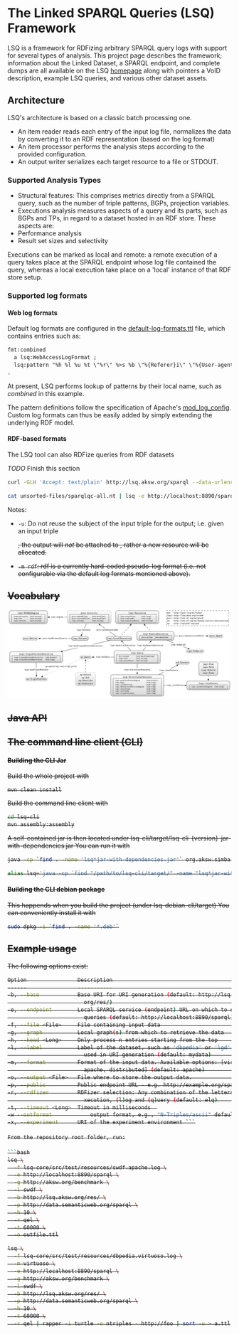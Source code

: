 # The Linked SPARQL Queries (LSQ) Framework
LSQ is a framework for RDFizing arbitrary SPARQL query logs with support for several types of analysis.
This project page describes the framework; information about the Linked Dataset, a SPARQL endpoint, and complete dumps are all available on the LSQ [homepage](http://aksw.github.io/LSQ/) along with pointers a VoID description, example LSQ queries, and various other dataset assets.


## Architecture
LSQ's architecture is based on a classic batch processing one.

* An item reader reads each entry of the input log file, normalizes the data by converting it to an RDF representation (based on the log format)
* An item processor performs the analysis steps according to the provided configuration.
* An output writer serializes each target resource to a file or STDOUT.

### Supported Analysis Types
* Structural features: This comprises metrics directly from a SPARQL query, such as the number of triple patterns, BGPs, projection variables.
* Executions analysis measures aspects of a query and its parts, such as BGPs and TPs, in regard to a dataset hosted in an RDF store. These aspects are:
 * Performance analysis
 * Result set sizes and selectivity

Executions can be marked as local and remote: a remote execution of a query takes place at the SPARQL endpoint whose log file contained the query, whereas a local execution take place on a 'local' instance of that RDF store setup.


### Supported log formats

#### Web log formats
Default log formats are configured in the [default-log-formats.ttl](lsq-core/src/main/resources/default-log-formats.ttl) file, which contains entries such as:
```rdf
fmt:combined
  a lsq:WebAccessLogFormat ;
  lsq:pattern "%h %l %u %t \"%r\" %>s %b \"%{Referer}i\" \"%{User-agent}i\"" ;
.
```
At present, LSQ performs lookup of patterns by their local name, such as _combined_ in this example.

The pattern definitions follow the specification of Apache's [mod_log_config](http://httpd.apache.org/docs/current/mod/mod_log_config.html).
Custom log formats can thus be easily added by simply extending the underlying RDF model.

#### RDF-based formats
The LSQ tool can also RDFize queries from RDF datasets

*TODO* Finish this section
```bash
curl -GLH 'Accept: text/plain' http://lsq.aksw.org/sparql --data-urlencode query='PREFIX lsq: <http://lsq.aksw.org/vocab#> CONSTRUCT WHERE { ?s lsq:text ?o } LIMIT 10' | lsq -m rdf ...
```

```bash
cat unsorted-files/sparqlqc-all.nt | lsq -e http://localhost:8890/sparql -m rdf -l sparqlqc -p http://localhost/sparqlqc/sparql -r q > unsorted-files/sparqlqc-all-lsq.ttl
```

Notes:

* `-u`: Do not reuse the subject of the input triple for the output; i.e. given an input triple <s> <p> <o>, the output will *not* be attached to <s>, rather a new resource will be allocated.
* `-m rdf`: rdf is a currently hard-coded pseudo-log format (i.e. not configurable via the default log formats mentioned above).


## Vocabulary
![LSQ Vocabulary Depiction](lsq-docs/lsq-vocab.png "")


## Java API

## The command line client (CLI)

#### Building the CLI Jar
Build the whole project with

```
mvn clean install
```

Build the command line client with
```bash
cd lsq-cli
mvn assembly:assembly
```

A self-contained jar is then located under lsq-cli/target/lsq-cli-{version}-jar-with-dependencies.jar
You can run it with

```bash
java -cp `find . -name 'lsq*jar-with-dependencies.jar'` org.aksw.simba.lsq.cli.main.MainLSQ
```

```bash
alias lsq='java -cp `find "/path/to/lsq-cli/target/" -name "lsq*jar-with-dependencies.jar"` org.aksw.simba.lsq.cli.main.MainLSQ'
```



#### Building the CLI debian package
This happends when you build the project (under lsq-debian-cli/target)
You can conveniently install it with

```bash
sudo dpkg -i `find . -name '*.deb'`
```


## Example usage

The following options exist:
```bash
Option                Description                                              
------                -----------                                              
-b, --base            Base URI for URI generation (default: http://lsq.aksw.   
                        org/res/)                                              
-e, --endpoint        Local SPARQL service (endpoint) URL on which to execute  
                        queries (default: http://localhost:8890/sparql)        
-f, --file <File>     File containing input data                               
-g, --graph           Local graph(s) from which to retrieve the data           
-h, --head <Long>     Only process n entries starting from the top             
-l, --label           Label of the dataset, such as 'dbpedia' or 'lgd'. Will be
                        used in URI generation (default: mydata)               
-m, --format          Format of the input data. Available options: [virtuoso,  
                        apache, distributed] (default: apache)                              
-o, --output <File>   File where to store the output data.                     
-p, --public          Public endpoint URL - e.g. http://example.org/sparql     
-r, --rdfizer         RDFizer selection: Any combination of the letters (e)    
                        xecution, (l)og and (q)uery (default: elq)             
-t, --timeout <Long>  Timeout in milliseconds  
-w --outformat            output format, e.g., "N-Triples/ascii" default is "Turtle/blocks"
-x, --experiment      URI of the experiment environment ```

From the repository root folder, run:

```bash
lsq \
  -f lsq-core/src/test/resources/swdf.apache.log \
  -e http://localhost:8890/sparql \
  -g http://aksw.org/benchmark \
  -l swdf \
  -b http://lsq.aksw.org/res/ \
  -p http://data.semanticweb.org/sparql \
  -h 10 \
  -r qel \
  -t 60000 \
  -o outfile.ttl
```

```bash
lsq \
  -f lsq-core/src/test/resources/dbpedia.virtuoso.log \
  -m virtuoso \
  -e http://localhost:8890/sparql \
  -g http://aksw.org/benchmark \
  -l swdf \
  -b http://lsq.aksw.org/res/ \
  -p http://data.semanticweb.org/sparql \
  -h 10 \
  -t 60000 \
  -r qel | rapper -i turtle -o ntriples - http://foo | sort -u > a.ttl
```


